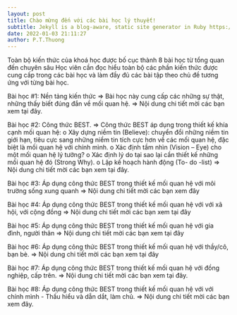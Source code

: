 ```yaml
---
layout: post
title: Chào mừng đến với các bài học lý thuyết!
subtitle: Jekyll is a blog-aware, static site generator in Ruby https://jekyllrb.com
date: 2022-01-03 21:11:27
author: P.T.Thuong
---
```


Toàn bộ kiến thức của khoá học được bố cục thành 8 bài học từ tổng quan đến chuyên sâu
Học viên cần đọc hiểu toàn bộ các phần kiến thức được cung cấp trong các bài học và làm đầy đủ các bài tập theo chủ đề tương ứng với từng bài học.



Bài học #1: Nền tảng kiến thức
=> Bài học này cung cấp các những sự thật, những thấy biết đúng đắn về mối quan hệ.
=> Nội dung chi tiết mời các bạn xem tại đây. 

Bài học #2: Công thức BEST.
=> Công thức BEST áp dụng trong thiết kế khía cạnh mối quan hệ:
o	Xây dựng niềm tin (Believe): chuyển đổi những niềm tin giới hạn, tiêu cực sang những niềm tin tích cực hơn về các mối quan hệ, đặc biệt là mối quan hệ với chính mình.
o	Xác định tầm nhìn (Vision – Eye) cho một mối quan hệ lý tưởng?
o	Xác định lý do tại sao lại cần thiết kế những mối quan hệ đó (Strong Why).
o	Lập kế hoạch hành động (To- do -list)
=> Nội dung chi tiết mời các bạn xem tại đây. 

Bài học #3: Áp dụng công thức BEST trong thiết kế mối quan hệ với môi trường sống xung quanh 
=> Nội dung chi tiết mời các bạn xem đây

Bài học #4: Áp dụng công thức BEST trong thiết kế mối quan hệ với với xã hội, với cộng đồng 
=> Nội dung chi tiết mời các bạn xem tại đây 

Bài học #5: Áp dụng công thức BEST trong thiết kế mối quan hệ với gia đình, người thân 
=> Nội dung chi tiết mời các bạn xem tại đây

Bài học #6: Áp dụng công thức BEST trong thiết kế mối quan hệ với thầy/cô, bạn bè. 
=> Nội dung chi tiết mời các bạn xem tại đây

Bài học #7: Áp dụng công thức BEST trong thiết kế mối quan hệ với đồng nghiệp, cấp trên. 
=> Nội dung chi tiết mời các bạn xem tại đây.

Bài học #8: Áp dụng công thức BEST trong thiết kế mối quan hệ với với chính mình - Thấu hiểu và dẫn dắt, làm chủ. 
=> Nội dung chi tiết mời các bạn xem đây.

[jekyll-gh]:   https://phamthuongblog.github.io/work/

